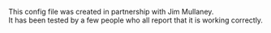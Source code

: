 This config file was created in partnership with Jim Mullaney.    
It has been tested by a few people who all report that it is working correctly.
